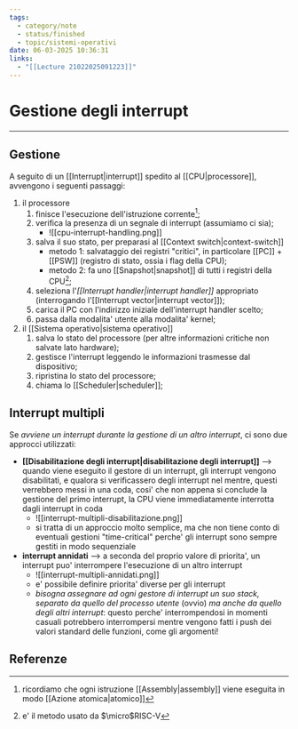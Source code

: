 ```yaml
---
tags:
  - category/note
  - status/finished
  - topic/sistemi-operativi
date: 06-03-2025 10:36:31
links:
  - "[[Lecture 21022025091223]]"
---
```

# Gestione degli interrupt
---
## Gestione
A seguito di un [[Interrupt|interrupt]] spedito al [[CPU|processore]], avvengono i seguenti passaggi:
1. il processore
	1. finisce l'esecuzione dell'istruzione corrente[^1];
	2. verifica la presenza di un segnale di interrupt (assumiamo ci sia);
		- ![[cpu-interrupt-handling.png]]
	3. salva il suo stato, per preparasi al [[Context switch|context-switch]]
		- metodo 1: salvataggio dei registri "critici", in particolare [[PC]] + [[PSW]] (registro di stato, ossia i flag della CPU);
		- metodo 2: fa uno [[Snapshot|snapshot]] di tutti i registri della CPU[^2];
	4. seleziona l'_[[Interrupt handler|interrupt handler]]_ appropriato (interrogando l'[[Interrupt vector|interrupt vector]]);
	5. carica il PC con l'indirizzo iniziale dell'interrupt handler scelto;
	6. passa dalla modalita' utente alla modalita' kernel;
2. il [[Sistema operativo|sistema operativo]]
	1. salva lo stato del processore (per altre informazioni critiche non salvate lato hardware);
	2. gestisce l'interrupt leggendo le informazioni trasmesse dal dispositivo;
	3. ripristina lo stato del processore;
	4. chiama lo [[Scheduler|scheduler]];

## Interrupt multipli
Se _avviene un interrupt durante la gestione di un altro interrupt_, ci sono due approcci utilizzati:
- **[[Disabilitazione degli interrupt|disabilitazione degli interrupt]]** --> quando viene eseguito il gestore di un interrupt, gli interrupt vengono disabilitati, e qualora si verificassero degli interrupt nel mentre, questi verrebbero messi in una coda, cosi' che non appena si conclude la gestione del primo interrupt, la CPU viene immediatamente interrotta dagli interrupt in coda
	- ![[interrupt-multipli-disabilitazione.png]]
	- si tratta di un approccio molto semplice, ma che non tiene conto di eventuali gestioni "time-critical" perche' gli interrupt sono sempre gestiti in modo sequenziale
- **interrupt annidati** --> a seconda del proprio valore di priorita', un interrupt puo' interrompere l'esecuzione di un altro interrupt
	- ![[interrupt-multipli-annidati.png]]
	- e' possibile definire priorita' diverse per gli interrupt
	- _bisogna assegnare ad ogni gestore di interrupt un suo stack, separato da quello del processo utente_ (ovvio) _ma anche da quello degli altri interrupt_: questo perche' interrompendosi in momenti casuali potrebbero interrompersi mentre vengono fatti i push dei valori standard delle funzioni, come gli argomenti!

## Referenze

[^1]: ricordiamo che ogni istruzione [[Assembly|assembly]] viene eseguita in modo [[Azione atomica|atomico]]
[^2]: e' il metodo usato da $\micro$RISC-V
